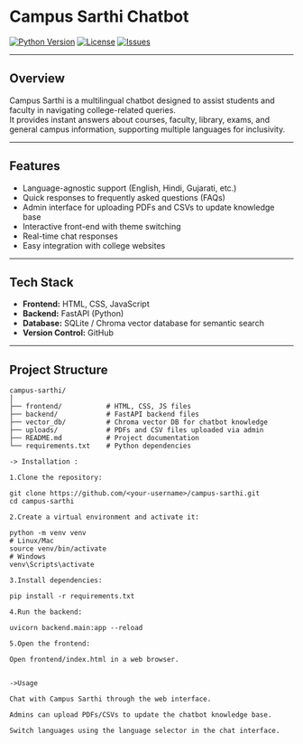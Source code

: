 # Campus Sarthi Chatbot

[![Python Version](https://img.shields.io/badge/python-3.11-blue.svg)](https://www.python.org/)
[![License](https://img.shields.io/badge/license-MIT-green.svg)](LICENSE)
[![Issues](https://img.shields.io/github/issues/<your-username>/campus-sarthi)](https://github.com/<your-username>/campus-sarthi/issues)

---

## Overview
Campus Sarthi is a multilingual chatbot designed to assist students and faculty in navigating college-related queries.  
It provides instant answers about courses, faculty, library, exams, and general campus information, supporting multiple languages for inclusivity.

---

## Features
- Language-agnostic support (English, Hindi, Gujarati, etc.)
- Quick responses to frequently asked questions (FAQs)
- Admin interface for uploading PDFs and CSVs to update knowledge base
- Interactive front-end with theme switching
- Real-time chat responses
- Easy integration with college websites

---

## Tech Stack
- **Frontend:** HTML, CSS, JavaScript
- **Backend:** FastAPI (Python)
- **Database:** SQLite / Chroma vector database for semantic search
- **Version Control:** GitHub

---

## Project Structure
```text
campus-sarthi/
│
├── frontend/           # HTML, CSS, JS files
├── backend/            # FastAPI backend files
├── vector_db/          # Chroma vector DB for chatbot knowledge
├── uploads/            # PDFs and CSV files uploaded via admin
├── README.md           # Project documentation
└── requirements.txt    # Python dependencies

-> Installation :

1.Clone the repository:

git clone https://github.com/<your-username>/campus-sarthi.git
cd campus-sarthi

2.Create a virtual environment and activate it:

python -m venv venv
# Linux/Mac
source venv/bin/activate
# Windows
venv\Scripts\activate

3.Install dependencies:

pip install -r requirements.txt

4.Run the backend:

uvicorn backend.main:app --reload

5.Open the frontend:

Open frontend/index.html in a web browser.


->Usage

Chat with Campus Sarthi through the web interface.

Admins can upload PDFs/CSVs to update the chatbot knowledge base.

Switch languages using the language selector in the chat interface.
